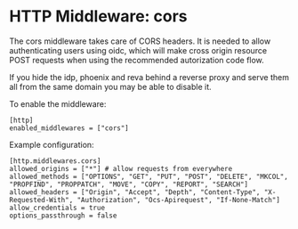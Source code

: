 # HTTP Middleware: cors

The cors middleware takes care of CORS headers. It is needed to allow authenticating users using oidc, which will make cross origin resource POST requests when using the recommended autorization code flow.

If you hide the idp, phoenix and reva behind a reverse proxy and serve them all from the same domain you may be able to disable it.

To enable the middleware:

```
[http]
enabled_middlewares = ["cors"]
```

Example configuration:

```
[http.middlewares.cors]
allowed_origins = ["*"] # allow requests from everywhere
allowed_methods = ["OPTIONS", "GET", "PUT", "POST", "DELETE", "MKCOL", "PROPFIND", "PROPPATCH", "MOVE", "COPY", "REPORT", "SEARCH"]
allowed_headers = ["Origin", "Accept", "Depth", "Content-Type", "X-Requested-With", "Authorization", "Ocs-Apirequest", "If-None-Match"]
allow_credentials = true
options_passthrough = false
```
